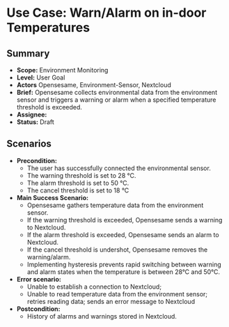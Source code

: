 # Use Case: Warn/Alarm on in-door Temperatures

## Summary

- **Scope:** Environment Monitoring
- **Level:** User Goal
- **Actors** Opensesame, Environment-Sensor, Nextcloud
- **Brief:** Opensesame collects environmental data from the environment sensor and triggers a warning or alarm when a specified temperature threshold is exceeded.
- **Assignee:** 
- **Status:** Draft

## Scenarios

- **Precondition:** 
	- The user has successfully connected the environmental sensor.
	- The warning threshold is set to 28 °C.
	- The alarm threshold is set to 50 °C.
	- The cancel threshold is set to 18 °C
- **Main Success Scenario:** 
	- Opensesame gathers temperature data from the environment sensor.
	- If the warning threshold is exceeded, Opensesame sends a warning to Nextcloud.
	- If the alarm threshold is exceeded, Opensesame sends an alarm to Nextcloud.
	- If the cancel threshold is undershot, Opensesame removes the warning/alarm.
	- Implementing hysteresis prevents rapid switching between warning and alarm states when the temperature is between 28°C and 50°C.
- **Error scenario:**
	- Unable to establish a connection to Nextcloud; 
	- Unable to read temperature data from the environment sensor; retries reading data; sends an error message to Nextcloud
- **Postcondition:**
	- History of alarms and warnings stored in Nextcloud.
